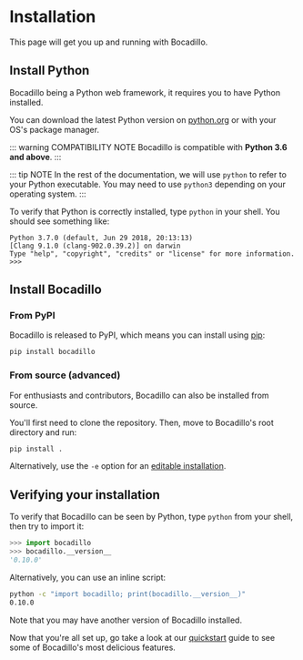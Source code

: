 # Installation

This page will get you up and running with Bocadillo.

## Install Python

Bocadillo being a Python web framework, it requires you to have Python installed.

You can download the latest Python version on [python.org](https://www.python.org/downloads/) or with your OS's package manager.

::: warning COMPATIBILITY NOTE
Bocadillo is compatible with **Python 3.6 and above**.
:::

::: tip NOTE
In the rest of the documentation, we will use `python` to refer to your Python executable. You may need to use `python3` depending on your operating system.
:::

To verify that Python is correctly installed, type `python` in your shell. You should see something like:

```
Python 3.7.0 (default, Jun 29 2018, 20:13:13) 
[Clang 9.1.0 (clang-902.0.39.2)] on darwin
Type "help", "copyright", "credits" or "license" for more information.
>>> 
```

## Install Bocadillo

### From PyPI

Bocadillo is released to PyPI, which means you can install using [pip](https://pip.pypa.io/en/stable/):

```bash
pip install bocadillo
```

### From source (advanced)

For enthusiasts and contributors, Bocadillo can also be installed from source.

You'll first need to clone the repository. Then, move to Bocadillo's root directory and run:

```bash
pip install .
```

Alternatively, use the `-e` option for an [editable installation](https://pip.pypa.io/en/stable/reference/pip_install/#editable-installs).

## Verifying your installation

To verify that Bocadillo can be seen by Python, type `python` from your shell, then try to import it:

```python
>>> import bocadillo
>>> bocadillo.__version__
'0.10.0'
```

Alternatively, you can use an inline script:
```bash
python -c "import bocadillo; print(bocadillo.__version__)"
0.10.0
```

Note that you may have another version of Bocadillo installed.

Now that you're all set up, go take a look at our [quickstart](./quickstart.md) guide to see some of Bocadillo's most delicious features.
